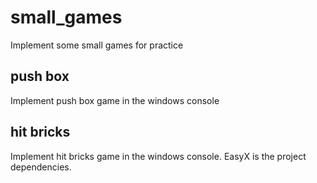 # small_games
Implement some small games for practice

## push box
Implement push box game in the windows console

## hit bricks
Implement hit bricks game in the windows console.
EasyX is the project dependencies.

